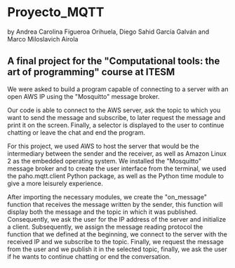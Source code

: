 # Proyecto_MQTT

by Andrea Carolina Figueroa Orihuela, Diego Sahid García Galván and Marco Miloslavich Airola

## A final project for the "Computational tools: the art of programming" course at ITESM

We were asked to build a program capable of connecting to a server with an open AWS IP using the "Mosquitto" message broker.

Our code is able to connect to the AWS server, ask the topic to which you want to send the message and subscribe, to later request the message and print it on the screen. Finally, a selector is displayed to the user to continue chatting or leave the chat and end the program.

For this project, we used AWS to host the server that would be the intermediary between the sender and the receiver, as well as Amazon Linux 2 as the embedded operating system. We installed the "Mosquitto" message broker and to create the user interface from the terminal, we used the paho.mqtt.client Python package, as well as the Python time module to give a more leisurely experience.

After importing the necessary modules, we create the "on_message" function that receives the message written by the sender, this function will display both the message and the topic in which it was published. Consequently, we ask the user for the IP address of the server and initialize a client. Subsequently, we assign the message reading protocol the function that we defined at the beginning, we connect to the server with the received IP and we subscribe to the topic. Finally, we request the message from the user and we publish it in the selected topic, finally, we ask the user if he wants to continue chatting or end the conversation.